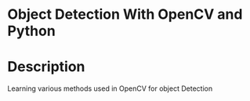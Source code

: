 # Object Detection With OpenCV and Python

# Description

Learning various methods used in OpenCV for object Detection

